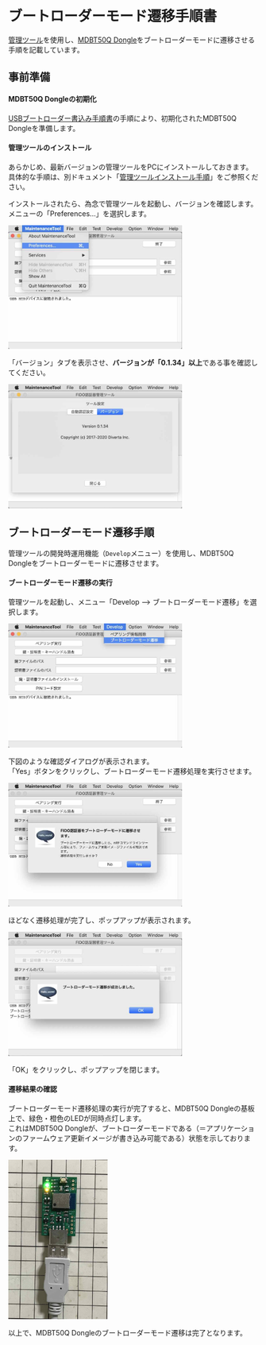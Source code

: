 # ブートローダーモード遷移手順書

[管理ツール](../../../MaintenanceTool/README.md)を使用し、[MDBT50Q Dongle](../../../FIDO2Device/MDBT50Q_Dongle/README.md)をブートローダーモードに遷移させる手順を記載しています。

## 事前準備

#### MDBT50Q Dongleの初期化

[USBブートローダー書込み手順書](../../../nRF52840_app/firmwares/secure_bootloader/WRITESBL.md)の手順により、初期化されたMDBT50Q Dongleを準備します。

#### 管理ツールのインストール

あらかじめ、最新バージョンの管理ツールをPCにインストールしておきます。<br>
具体的な手順は、別ドキュメント「[管理ツールインストール手順](../../../MaintenanceTool/macOSApp/INSTALLPRG.md)」をご参照ください。

インストールされたら、為念で管理ツールを起動し、バージョンを確認します。<br>
メニューの「Preferences...」を選択します。

<img src="assets01/0016.jpg" width="350">

「バージョン」タブを表示させ、<b>バージョンが「0.1.34」以上</b>である事を確認してください。

<img src="assets01/0017.jpg" width="350">

## ブートローダーモード遷移手順

管理ツールの開発時運用機能（`Develop`メニュー）を使用し、MDBT50Q Dongleをブートローダーモードに遷移させます。

#### ブートローダーモード遷移の実行

管理ツールを起動し、メニュー「Develop --> ブートローダーモード遷移」を選択します。

<img src="assets01/0012.jpg" width="350">

下図のような確認ダイアログが表示されます。<br>
「Yes」ボタンをクリックし、ブートローダーモード遷移処理を実行させます。

<img src="assets01/0013.jpg" width="350">

ほどなく遷移処理が完了し、ポップアップが表示されます。

<img src="assets01/0014.jpg" width="350">

「OK」をクリックし、ポップアップを閉じます。

#### 遷移結果の確認

ブートローダーモード遷移処理の実行が完了すると、MDBT50Q Dongleの基板上で、緑色・橙色のLEDが同時点灯します。<br>
これはMDBT50Q Dongleが、ブートローダーモードである（＝アプリケーションのファームウェア更新イメージが書き込み可能である）状態を示しております。

<img src="../../../nRF52840_app/firmwares/sample_blehrs/assets02/0002.jpg" width="200">

以上で、MDBT50Q Dongleのブートローダーモード遷移は完了となります。
